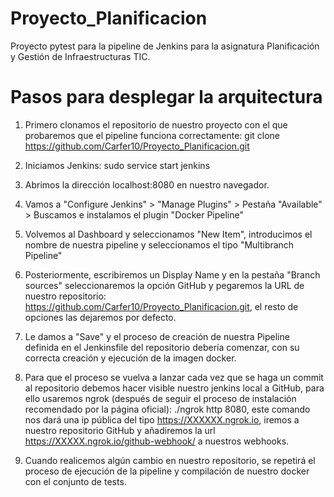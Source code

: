 # Proyecto_Planificacion
Proyecto pytest para la pipeline de Jenkins para la asignatura Planificación y Gestión de Infraestructuras TIC.

# Pasos para desplegar la arquitectura

1. Primero clonamos el repositorio de nuestro proyecto con el que probaremos que el pipeline funciona correctamente: 
git clone https://github.com/Carfer10/Proyecto_Planificacion.git

2. Iniciamos Jenkins:
sudo service start jenkins

3. Abrimos la dirección localhost:8080 en nuestro navegador.

4. Vamos a "Configure Jenkins" > "Manage Plugins" > Pestaña "Available" > Buscamos e instalamos el plugin "Docker Pipeline"

5. Volvemos al Dashboard y seleccionamos "New Item", introducimos el nombre de nuestra pipeline y seleccionamos el tipo "Multibranch Pipeline"

6. Posteriormente, escribiremos un Display Name y en la pestaña "Branch sources" seleccionaremos la opción GitHub y pegaremos la URL de nuestro repositorio: https://github.com/Carfer10/Proyecto_Planificacion.git, el resto de opciones las dejaremos por defecto.

7. Le damos a "Save" y el proceso de creación de nuestra Pipeline definida en el Jenkinsfile del repositorio debería comenzar, con su correcta creación y ejecución de la imagen docker.

8. Para que el proceso se vuelva a lanzar cada vez que se haga un commit al repositorio debemos hacer visible nuestro jenkins local a GitHub, para ello usaremos ngrok (después de seguir el proceso de instalación recomendado por la página oficial): ./ngrok http 8080, este comando nos dará una ip pública del tipo https://XXXXXX.ngrok.io, iremos a nuestro repositorio GitHub y añadiremos la url https://XXXXX.ngrok.io/github-webhook/ a nuestros webhooks.

9. Cuando realicemos algún cambio en nuestro repositorio, se repetirá el proceso de ejecución de la pipeline y compilación de nuestro docker con el conjunto de tests.


